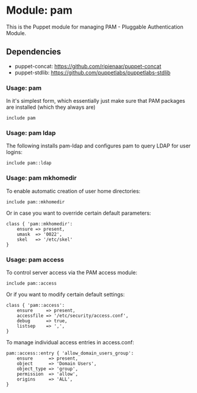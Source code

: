 # Module: pam

This is the Puppet module for managing PAM - Pluggable Authentication Module.

## Dependencies

* puppet-concat: https://github.com/ripienaar/puppet-concat
* puppet-stdlib: https://github.com/puppetlabs/puppetlabs-stdlib

### Usage: pam

In it's simplest form, which essentially just make sure that PAM packages
are installed (which they always are)

	include pam


### Usage: pam ldap

The following installs pam-ldap and configures pam to query LDAP for user logins:
	
	include pam::ldap


### Usage: pam mkhomedir

To enable automatic creation of user home directories:

	include pam::mkhomedir

Or in case you want to override certain default parameters:

	class { 'pam::mkhomedir':
		ensure => present,
		umask  => '0022',
		skel   => '/etc/skel'
	}


### Usage: pam access

To control server access via the PAM access module:

	include pam::access

Or if you want to modify certain default settings:

	class { 'pam::access':
		ensure     => present,
		accessfile => '/etc/security/access.conf',
		debug      => true,
		listsep    => ',',
	}

To manage individual access entries in access.conf:

	pam::access::entry { 'allow_domain_users_group':
		ensure      => present,
		object      => 'Domain Users',
		object_type => 'group',
		permission  => 'allow',
		origins     => 'ALL',
	}

